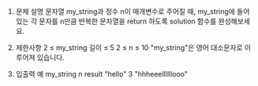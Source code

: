 1. 문제 설명
   문자열 my_string과 정수 n이 매개변수로 주어질 때, my_string에 들어있는 각 문자를 n만큼 반복한 문자열을 return 하도록 solution 함수를 완성해보세요.

2. 제한사항
   2 ≤ my_string 길이 ≤ 5
   2 ≤ n ≤ 10
   "my_string"은 영어 대소문자로 이루어져 있습니다.

3. 입출력 예
   my_string n result
   "hello" 3 "hhheeellllllooo"

